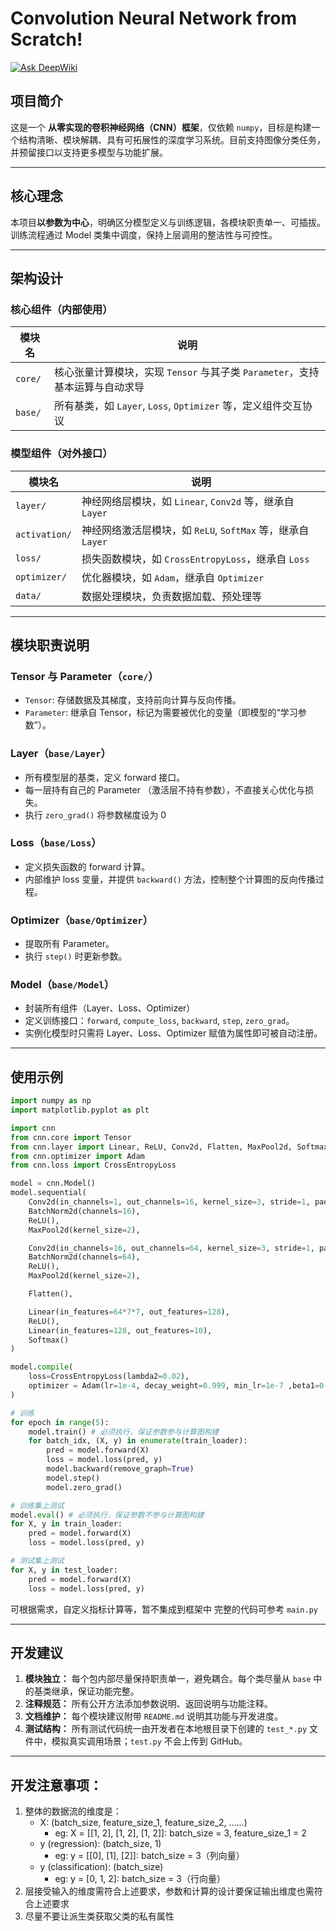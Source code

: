 # Convolution Neural Network from Scratch!
[![Ask DeepWiki](https://deepwiki.com/badge.svg)](https://deepwiki.com/Yishanka/CNN_from_scratch)

## 项目简介
这是一个 **从零实现的卷积神经网络（CNN）框架**，仅依赖 `numpy`，目标是构建一个结构清晰、模块解耦、具有可拓展性的深度学习系统。目前支持图像分类任务，并预留接口以支持更多模型与功能扩展。

---

## 核心理念

本项目**以参数为中心**，明确区分模型定义与训练逻辑，各模块职责单一、可插拔。训练流程通过 Model 类集中调度，保持上层调用的整洁性与可控性。

---

## 架构设计

### 核心组件（内部使用）
| 模块名 | 说明 |
|--------|------|
| `core/` | 核心张量计算模块，实现 `Tensor` 与其子类 `Parameter`，支持基本运算与自动求导 |
| `base/` | 所有基类，如 `Layer`, `Loss`, `Optimizer` 等，定义组件交互协议 |

### 模型组件（对外接口）
| 模块名 | 说明 |
|--------|------|
| `layer/` | 神经网络层模块，如 `Linear`, `Conv2d` 等，继承自 `Layer` |
| `activation/` | 神经网络激活层模块，如 `ReLU`, `SoftMax` 等，继承自 `Layer` |
| `loss/` | 损失函数模块，如 `CrossEntropyLoss`，继承自 `Loss` |
| `optimizer/` | 优化器模块，如 `Adam`，继承自 `Optimizer` |
| `data/` | 数据处理模块，负责数据加载、预处理等 |

---

## 模块职责说明

### Tensor 与 Parameter（`core/`）
- `Tensor`: 存储数据及其梯度，支持前向计算与反向传播。
- `Parameter`: 继承自 Tensor，标记为需要被优化的变量（即模型的“学习参数”）。

### Layer（`base/Layer`）
- 所有模型层的基类，定义 forward 接口。
- 每一层持有自己的 Parameter （激活层不持有参数），不直接关心优化与损失。
- 执行 `zero_grad()` 将参数梯度设为 0

### Loss（`base/Loss`）
- 定义损失函数的 forward 计算。
- 内部维护 loss 变量，并提供 `backward()` 方法，控制整个计算图的反向传播过程。

### Optimizer（`base/Optimizer`）
- 提取所有 Parameter。
- 执行 `step()` 时更新参数。

### Model（`base/Model`）
- 封装所有组件（Layer、Loss、Optimizer）
- 定义训练接口：`forward`, `compute_loss`, `backward`, `step`, `zero_grad`。
- 实例化模型时只需将 Layer、Loss、Optimizer 赋值为属性即可被自动注册。

---

## 使用示例
```python
import numpy as np
import matplotlib.pyplot as plt

import cnn
from cnn.core import Tensor
from cnn.layer import Linear, ReLU, Conv2d, Flatten, MaxPool2d, Softmax, BatchNorm2d
from cnn.optimizer import Adam
from cnn.loss import CrossEntropyLoss

model = cnn.Model()
model.sequential(
    Conv2d(in_channels=1, out_channels=16, kernel_size=3, stride=1, padding=1),
    BatchNorm2d(channels=16),
    ReLU(),
    MaxPool2d(kernel_size=2),

    Conv2d(in_channels=16, out_channels=64, kernel_size=3, stride=1, padding=1),
    BatchNorm2d(channels=64),
    ReLU(),
    MaxPool2d(kernel_size=2),

    Flatten(),

    Linear(in_features=64*7*7, out_features=128),
    ReLU(),
    Linear(in_features=128, out_features=10),
    Softmax()
)

model.compile(
    loss=CrossEntropyLoss(lambda2=0.02),
    optimizer = Adam(lr=1e-4, decay_weight=0.999, min_lr=1e-7 ,beta1=0.9, beta2=0.999)
)

# 训练
for epoch in range(5):
    model.train() # 必须执行，保证参数参与计算图构建
    for batch_idx, (X, y) in enumerate(train_loader):
        pred = model.forward(X) 
        loss = model.loss(pred, y)
        model.backward(remove_graph=True)
        model.step()
        model.zero_grad()

# 训练集上测试
model.eval() # 必须执行，保证参数不参与计算图构建
for X, y in train_loader:
    pred = model.forward(X)
    loss = model.loss(pred, y)

# 测试集上测试
for X, y in test_loader:
    pred = model.forward(X)
    loss = model.loss(pred, y)
```
可根据需求，自定义指标计算等，暂不集成到框架中
完整的代码可参考 `main.py`

---

## 开发建议

1. **模块独立：** 每个包内部尽量保持职责单一，避免耦合。每个类尽量从 `base` 中的基类继承，保证功能完整。
2. **注释规范：** 所有公开方法添加参数说明、返回说明与功能注释。
3. **文档维护：** 每个模块建议附带 `README.md` 说明其功能与开发进度。
4. **测试结构：** 所有测试代码统一由开发者在本地根目录下创建的 `test_*.py` 文件中，模拟真实调用场景；`test.py` 不会上传到 GitHub。

---

## 开发注意事项：
1. 整体的数据流的维度是：
    - X: (batch_size, feature_size_1, feature_size_2, ......)
        - eg: X = \[[1, 2], [1, 2], [1, 2]]: batch_size = 3, feature_size_1 = 2
    - y (regression): (batch_size, 1)
        - eg: y = \[[0], [1], [2]]: batch_size = 3（列向量）
    - y (classification): (batch_size)
        - eg: y = [0, 1, 2]: batch_size = 3（行向量）
2. 层接受输入的维度需符合上述要求，参数和计算的设计要保证输出维度也需符合上述要求
3. 尽量不要让派生类获取父类的私有属性